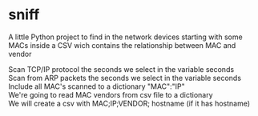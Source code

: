 # sniff

A little Python project to find in the network devices starting with some MACs inside a CSV wich contains the relationship between MAC and vendor

Scan TCP/IP protocol the seconds we select in the variable seconds<br>
Scan from ARP packets the seconds we select in the variable seconds<br>
Include all MAC's scanned to a dictionary "MAC":"IP"<br>
We're going to read MAC vendors from csv file to a dictionary<br>
We will create a csv with MAC;IP;VENDOR; hostname (if it has hostname) <br>
